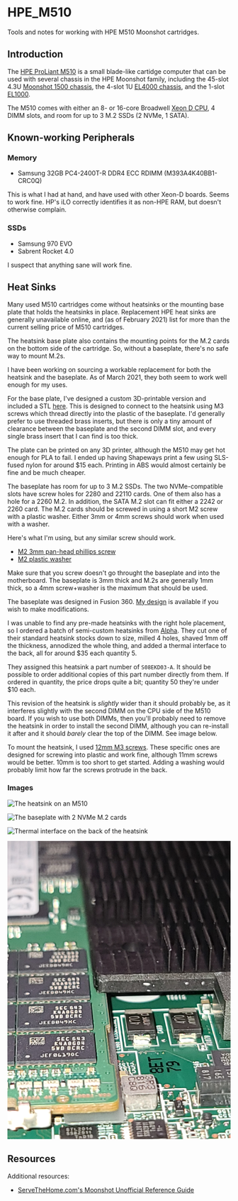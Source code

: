 # HPE_M510

Tools and notes for working with HPE M510 Moonshot cartridges.

## Introduction

The [HPE ProLiant
M510](https://h20195.www2.hpe.com/v2/getdocument.aspx?docname=c05069171)
is a small blade-like cartidge computer that can be used with several
chassis in the HPE Moonshot family, including the 45-slot 4.3U
[Moonshot 1500
chassis](https://h20195.www2.hpe.com/v2/getdocument.aspx?docname=c04111337),
the 4-slot 1U [EL4000
chassis](https://h20195.www2.hpe.com/v2/Getdocument.aspx?docname=c05211200),
and the 1-slot
[EL1000](https://h20195.www2.hpe.com/v2/getdocument.aspx?docname=c05211199[).

The M510 comes with either an 8- or 16-core Broadwell [Xeon D
CPU](https://en.wikipedia.org/wiki/List_of_Intel_Broadwell-based_Xeon_microprocessors#Xeon_D-15xx_(uniprocessor,_SoC)),
4 DIMM slots, and room for up to 3 M.2 SSDs (2 NVMe, 1 SATA).

## Known-working Peripherals

### Memory

* Samsung 32GB PC4-2400T-R DDR4 ECC RDIMM (M393A4K40BB1-CRC0Q)

This is what I had at hand, and have used with other Xeon-D boards.
Seems to work fine.  HP's iLO correctly identifies it as non-HPE RAM,
but doesn't otherwise complain.

### SSDs

* Samsung 970 EVO
* Sabrent Rocket 4.0

I suspect that anything sane will work fine.


## Heat Sinks

Many used M510 cartridges come without heatsinks or the mounting base
plate that holds the heatsinks in place.  Replacement HPE heat sinks
are generally unavailable online, and (as of February 2021) list for
more than the current selling price of M510 cartridges.

The heatsink base plate also contains the mounting points for the M.2
cards on the bottom side of the cartridge.  So, without a baseplate,
there's no safe way to mount M.2s.

I have been working on sourcing a workable replacement for both the
heatsink and the baseplate.  As of March 2021, they both seem to work
well enough for my uses.

For the base plate, I've designed a custom 3D-printable version and
included a STL [here](M510+Heatsink_Mount.stl').  This is designed to
connect to the heatsink using M3 screws which thread directly into the
plastic of the baseplate.  I'd generally prefer to use threaded brass
inserts, but there is only a tiny amount of clearance between the
baseplate and the second DIMM slot, and every single brass insert that
I can find is too thick.

The plate can be printed on any 3D printer, although the M510 may get
hot enough for PLA to fail.  I ended up having Shapeways print a few
using SLS-fused nylon for around $15 each.  Printing in ABS would
almost certainly be fine and be much cheaper.

The baseplate has room for up to 3 M.2 SSDs.  The two NVMe-compatible
slots have screw holes for 2280 and 22110 cards.  One of them also has
a hole for a 2260 M.2.  In addition, the SATA M.2 slot can fit either
a 2242 or 2260 card.  The M.2 cards should be screwed in using a short
M2 screw with a plastic washer.  Either 3mm or 4mm screws should work
when used with a washer.

Here's what I'm using, but any similar screw should work.

* [M2 3mm pan-head phillips screw](https://www.mcmaster.com/90116A007/)
* [M2 plastic washer](https://www.mcmaster.com/95610A510/)

Make sure that you screw doesn't go throught the baseplate and into
the motherboard.  The baseplate is 3mm thick and M.2s are generally
1mm thick, so a 4mm screw+washer is the maximum that should be used.

The baseplate was designed in Fusion 360.  [My
design](https://a360.co/3drTb7T) is available if you wish to make
modifications.

I was unable to find any pre-made heatsinks with the right hole
placement, so I ordered a batch of semi-custom heatsinks from
[Alpha](https://www.alphanovatech.com/).  They cut one of their
standard heatsink stocks down to size, milled 4 holes, shaved 1mm off
the thickness, annodized the whole thing, and added a thermal
interface to the back, all for around $35 each quantity 5.

They assigned this heatsink a part number of `S08EKD03-A`.  It should
be possible to order additional copies of this part number directly
from them.  If ordered in quantity, the price drops quite a bit;
quantity 50 they're under $10 each.

This revision of the heatsink is *slightly* wider than it should
probably be, as it interferes slightly with the second DIMM on the CPU
side of the M510 board.  If you wish to use both DIMMs, then you'll
probably need to remove the heatsink in order to install the second
DIMM, although you can re-install it after and it should *barely*
clear the top of the DIMM.  See image below.

To mount the heatsink, I used [12mm M3
screws](https://www.mcmaster.com/96817A912/).  These specific ones are
designed for screwing into plastic and work fine, although 11mm screws
would be better.  10mm is too short to get started.  Adding a washing
would probably limit how far the screws protrude in the back.

### Images

![The heatsink on an M510](M510_with_heatsink.jpg "The heatsink on an M510 cartridge.")

![The baseplate with 2 NVMe M.2 cards](M510_M2s.jpg "The opposite side of the M510, showing a heatsink base and 2 M.2 cards.")

![Thermal interface on the back of the heatsink](M510_heatsink_interface.jpg "The pre-install thermal interface material.")

![Heatsink overlap with DIMM](M510_DIMM.jpg "DIMM overlap.  This shouldn't prevent all 4 DIMM sockets from being used, but it's a very tight fit.")

## Resources

Additional resources:

* [ServeTheHome.com's Moonshot Unofficial Reference
  Guide](https://forums.servethehome.com/index.php?resources/hp-hpe-moonshot-unofficial-reference-guide.19/)